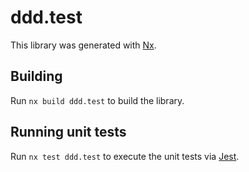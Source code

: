 # ddd.test

This library was generated with [Nx](https://nx.dev).

## Building

Run `nx build ddd.test` to build the library.

## Running unit tests

Run `nx test ddd.test` to execute the unit tests via [Jest](https://jestjs.io).
